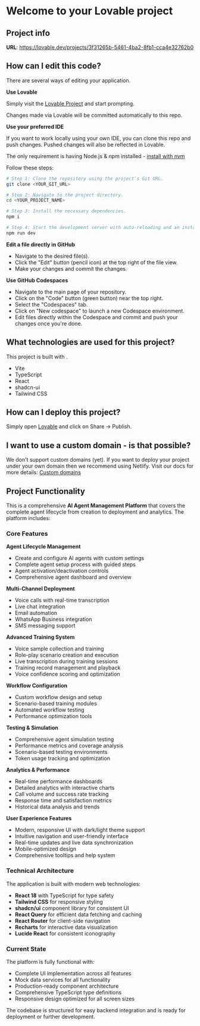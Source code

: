 
# Welcome to your Lovable project

## Project info

**URL**: https://lovable.dev/projects/3f31265b-5461-4ba2-8fb1-cca4e32762b0

## How can I edit this code?

There are several ways of editing your application.

**Use Lovable**

Simply visit the [Lovable Project](https://lovable.dev/projects/3f31265b-5461-4ba2-8fb1-cca4e32762b0) and start prompting.

Changes made via Lovable will be committed automatically to this repo.

**Use your preferred IDE**

If you want to work locally using your own IDE, you can clone this repo and push changes. Pushed changes will also be reflected in Lovable.

The only requirement is having Node.js & npm installed - [install with nvm](https://github.com/nvm-sh/nvm#installing-and-updating)

Follow these steps:

```sh
# Step 1: Clone the repository using the project's Git URL.
git clone <YOUR_GIT_URL>

# Step 2: Navigate to the project directory.
cd <YOUR_PROJECT_NAME>

# Step 3: Install the necessary dependencies.
npm i

# Step 4: Start the development server with auto-reloading and an instant preview.
npm run dev
```

**Edit a file directly in GitHub**

- Navigate to the desired file(s).
- Click the "Edit" button (pencil icon) at the top right of the file view.
- Make your changes and commit the changes.

**Use GitHub Codespaces**

- Navigate to the main page of your repository.
- Click on the "Code" button (green button) near the top right.
- Select the "Codespaces" tab.
- Click on "New codespace" to launch a new Codespace environment.
- Edit files directly within the Codespace and commit and push your changes once you're done.

## What technologies are used for this project?

This project is built with .

- Vite
- TypeScript
- React
- shadcn-ui
- Tailwind CSS

## How can I deploy this project?

Simply open [Lovable](https://lovable.dev/projects/3f31265b-5461-4ba2-8fb1-cca4e32762b0) and click on Share -> Publish.

## I want to use a custom domain - is that possible?

We don't support custom domains (yet). If you want to deploy your project under your own domain then we recommend using Netlify. Visit our docs for more details: [Custom domains](https://docs.lovable.dev/tips-tricks/custom-domain/)

## Project Functionality

This is a comprehensive **AI Agent Management Platform** that covers the complete agent lifecycle from creation to deployment and analytics. The platform includes:

### Core Features

**Agent Lifecycle Management**
- Create and configure AI agents with custom settings
- Complete agent setup process with guided steps
- Agent activation/deactivation controls
- Comprehensive agent dashboard and overview

**Multi-Channel Deployment**
- Voice calls with real-time transcription
- Live chat integration
- Email automation
- WhatsApp Business integration
- SMS messaging support

**Advanced Training System**
- Voice sample collection and training
- Role-play scenario creation and execution
- Live transcription during training sessions
- Training record management and playback
- Voice confidence scoring and optimization

**Workflow Configuration**
- Custom workflow design and setup
- Scenario-based training modules
- Automated workflow testing
- Performance optimization tools

**Testing & Simulation**
- Comprehensive agent simulation testing
- Performance metrics and coverage analysis
- Scenario-based testing environments
- Token usage tracking and optimization

**Analytics & Performance**
- Real-time performance dashboards
- Detailed analytics with interactive charts
- Call volume and success rate tracking
- Response time and satisfaction metrics
- Historical data analysis and trends

**User Experience Features**
- Modern, responsive UI with dark/light theme support
- Intuitive navigation and user-friendly interface
- Real-time updates and live data synchronization
- Mobile-optimized design
- Comprehensive tooltips and help system

### Technical Architecture

The application is built with modern web technologies:
- **React 18** with TypeScript for type safety
- **Tailwind CSS** for responsive styling
- **shadcn/ui** component library for consistent UI
- **React Query** for efficient data fetching and caching
- **React Router** for client-side navigation
- **Recharts** for interactive data visualization
- **Lucide React** for consistent iconography

### Current State

The platform is fully functional with:
- Complete UI implementation across all features
- Mock data services for all functionality
- Production-ready component architecture
- Comprehensive TypeScript type definitions
- Responsive design optimized for all screen sizes

The codebase is structured for easy backend integration and is ready for deployment or further development.

```

